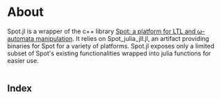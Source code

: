# About

Spot.jl is a wrapper of the c++ library [Spot: a platform for LTL and ω-automata manipulation](https://spot.lrde.epita.fr/).
It relies on Spot_julia_jll.jl, an artifact providing binaries for Spot for a variety of platforms. 
Spot.jl exposes only a limited subset of Spot's existing functionalities wrapped into julia functions for easier use. 

```@contents
```

## Index

```@index
```

